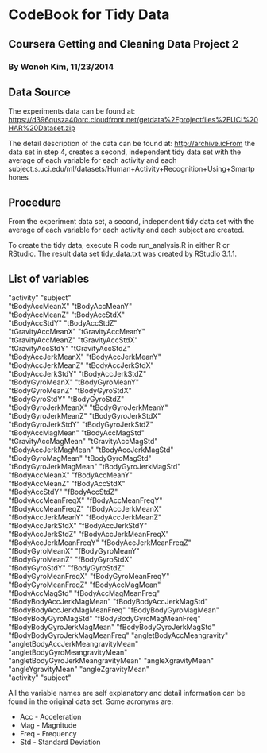 CodeBook for Tidy Data
===================
## Coursera Getting and Cleaning Data Project 2
### By Wonoh Kim, 11/23/2014

## Data Source

The experiments data can be found at:
https://d396qusza40orc.cloudfront.net/getdata%2Fprojectfiles%2FUCI%20HAR%20Dataset.zip 

The detail description of the data can be found at:
http://archive.icFrom the data set in step 4, creates a second, independent tidy data set with the average of each variable for each activity and each subject.s.uci.edu/ml/datasets/Human+Activity+Recognition+Using+Smartphones 

## Procedure

From the experiment data set, a second, independent tidy data set with the average of each variable for each activity and each subject are created.

To create the tidy data, execute R code run_analysis.R in either R or RStudio.
The result data set tidy_data.txt was created by RStudio 3.1.1.

## List of variables

"activity"                          "subject"                          
"tBodyAccMeanX"                     "tBodyAccMeanY"                    
"tBodyAccMeanZ"                     "tBodyAccStdX"                     
"tBodyAccStdY"                      "tBodyAccStdZ"                     
"tGravityAccMeanX"                  "tGravityAccMeanY"                 
"tGravityAccMeanZ"                  "tGravityAccStdX"                  
"tGravityAccStdY"                   "tGravityAccStdZ"                  
"tBodyAccJerkMeanX"                 "tBodyAccJerkMeanY"                
"tBodyAccJerkMeanZ"                 "tBodyAccJerkStdX"                 
"tBodyAccJerkStdY"                  "tBodyAccJerkStdZ"                 
"tBodyGyroMeanX"                    "tBodyGyroMeanY"                   
"tBodyGyroMeanZ"                    "tBodyGyroStdX"                    
"tBodyGyroStdY"                     "tBodyGyroStdZ"                    
"tBodyGyroJerkMeanX"                "tBodyGyroJerkMeanY"               
"tBodyGyroJerkMeanZ"                "tBodyGyroJerkStdX"                
"tBodyGyroJerkStdY"                 "tBodyGyroJerkStdZ"                
"tBodyAccMagMean"                   "tBodyAccMagStd"                   
"tGravityAccMagMean"                "tGravityAccMagStd"                
"tBodyAccJerkMagMean"               "tBodyAccJerkMagStd"               
"tBodyGyroMagMean"                  "tBodyGyroMagStd"                  
"tBodyGyroJerkMagMean"              "tBodyGyroJerkMagStd"              
"fBodyAccMeanX"                     "fBodyAccMeanY"                    
"fBodyAccMeanZ"                     "fBodyAccStdX"                     
"fBodyAccStdY"                      "fBodyAccStdZ"                     
"fBodyAccMeanFreqX"                 "fBodyAccMeanFreqY"                
"fBodyAccMeanFreqZ"                 "fBodyAccJerkMeanX"                
"fBodyAccJerkMeanY"                 "fBodyAccJerkMeanZ"                
"fBodyAccJerkStdX"                  "fBodyAccJerkStdY"                 
"fBodyAccJerkStdZ"                  "fBodyAccJerkMeanFreqX"            
"fBodyAccJerkMeanFreqY"             "fBodyAccJerkMeanFreqZ"            
"fBodyGyroMeanX"                    "fBodyGyroMeanY"                   
"fBodyGyroMeanZ"                    "fBodyGyroStdX"                    
"fBodyGyroStdY"                     "fBodyGyroStdZ"                    
"fBodyGyroMeanFreqX"                "fBodyGyroMeanFreqY"               
"fBodyGyroMeanFreqZ"                "fBodyAccMagMean"                  
"fBodyAccMagStd"                    "fBodyAccMagMeanFreq"              
"fBodyBodyAccJerkMagMean"           "fBodyBodyAccJerkMagStd"           
"fBodyBodyAccJerkMagMeanFreq"       "fBodyBodyGyroMagMean"             
"fBodyBodyGyroMagStd"               "fBodyBodyGyroMagMeanFreq"         
"fBodyBodyGyroJerkMagMean"          "fBodyBodyGyroJerkMagStd"          
"fBodyBodyGyroJerkMagMeanFreq"      "angletBodyAccMeangravity"         
"angletBodyAccJerkMeangravityMean"  "angletBodyGyroMeangravityMean"    
"angletBodyGyroJerkMeangravityMean" "angleXgravityMean"                
"angleYgravityMean"                 "angleZgravityMean"                
"activity"                          "subject"    

All the variable names are self explanatory and detail information can be found in the original data set.
Some acronyms are:

- Acc - Acceleration
- Mag - Magnitude
- Freq - Frequency
- Std - Standard Deviation

